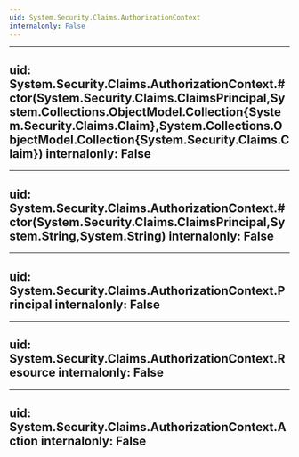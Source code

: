 ```yaml
---
uid: System.Security.Claims.AuthorizationContext
internalonly: False
---
```


---
uid: System.Security.Claims.AuthorizationContext.#ctor(System.Security.Claims.ClaimsPrincipal,System.Collections.ObjectModel.Collection{System.Security.Claims.Claim},System.Collections.ObjectModel.Collection{System.Security.Claims.Claim})
internalonly: False
---

---
uid: System.Security.Claims.AuthorizationContext.#ctor(System.Security.Claims.ClaimsPrincipal,System.String,System.String)
internalonly: False
---

---
uid: System.Security.Claims.AuthorizationContext.Principal
internalonly: False
---

---
uid: System.Security.Claims.AuthorizationContext.Resource
internalonly: False
---

---
uid: System.Security.Claims.AuthorizationContext.Action
internalonly: False
---
